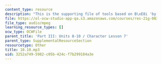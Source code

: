```yaml
---
content_type: resource
description: "This is the supporting file of tools based on B\xE8i 'by'."
file: https://ol-ocw-studio-app-qa.s3.amazonaws.com/courses/res-21g-003-learning-chinese-a-foundation-course-in-mandarin-spring-2011/3252a7495982c05b424cf7b299184a3e_10.10.mp3
file_type: audio/mpeg
learning_resource_types: []
ocw_type: OCWFile
parent_title: 'Part III: Units 8-10 / Character Lesson 7'
parent_type: SupplementalResourceSection
resourcetype: Other
title: 10.10.mp3
uid: 3252a749-5982-c05b-424c-f7b299184a3e
---
```

